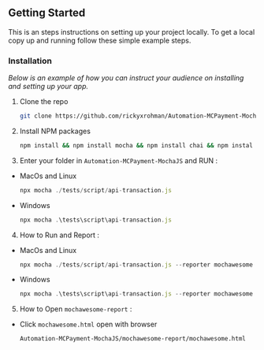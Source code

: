 ## Getting Started

This is an steps instructions on setting up your project locally.
To get a local copy up and running follow these simple example steps.


### Installation

_Below is an example of how you can instruct your audience on installing and setting up your app._


1. Clone the repo
   ```sh
   git clone https://github.com/rickyxrohman/Automation-MCPayment-MochaJS.git
   ```
2. Install NPM packages
   ```sh
   npm install && npm install mocha && npm install chai && npm instal mochawesome && npm install crypto-js && npm install supertest
   ```
3. Enter your folder in `Automation-MCPayment-MochaJS` and RUN :

* MacOs and Linux
   ```js
   npx mocha ./tests/script/api-transaction.js
   ```
* Windows
   ```js
   npx mocha .\tests\script\api-transaction.js
   ```
4. How to Run and Report :

* MacOs and Linux
   ```js
   npx mocha ./tests/script/api-transaction.js --reporter mochawesome
   ```
* Windows
   ```js
   npx mocha .\tests\script\api-transaction.js --reporter mochawesome

5. How to Open `mochawesome-report` :

* Click `mochawesome.html` open with browser
   ```sh
   Automation-MCPayment-MochaJS/mochawesome-report/mochawesome.html
   ```

